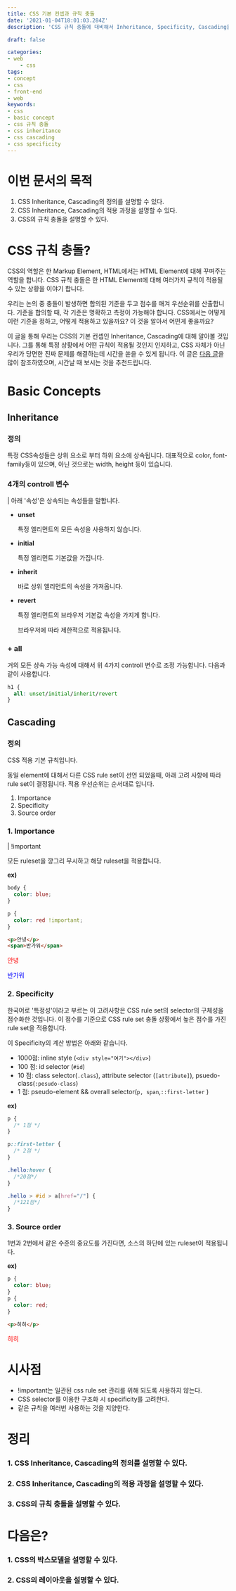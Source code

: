 ```yaml
---
title: CSS 기본 컨셉과 규칙 충돌
date: '2021-01-04T18:01:03.284Z'
description: 'CSS 규칙 충돌에 대비해서 Inheritance, Specificity, Cascading을 알아봅니다.'

draft: false

categories:
- web
    - css
tags:
- concept
- css
- front-end
- web
keywords:
- css
- basic concept
- css 규칙 충돌
- css inheritance
- css cascading
- css specificity
---
```


# 이번 문서의 목적
1. CSS Inheritance, Cascading의 정의를 설명할 수 있다.
1. CSS Inheritance, Cascading의 적용 과정을 설명할 수 있다.
1. CSS의 규칙 충돌을 설명할 수 있다.

# CSS 규칙 충돌?
CSS의 역할은 한 Markup Element, HTML에서는 HTML Element에 대해 꾸며주는 역할을 합니다. CSS 규칙 충돌은 한 HTML Element에 대해 여러가지 규칙이 적용될 수 있는 상황을 이야기 합니다.

우리는 논의 중 충돌이 발생하면 합의된 기준을 두고 점수를 매겨 우선순위를 산출합니다. 기준을 합의할 때, 각 기준은 명확하고 측정이 가능해야 합니다. CSS에서는 어떻게 이런 기준을 정하고, 어떻게 적용하고 있을까요? 이 것을 알아서 어떤게 좋을까요?

이 글을 통해 우리는 CSS의 기본 컨셉인 Inheritance, Cascading에 대해 알아볼 것입니다. 그를 통해 특정 상황에서 어떤 규칙이 적용될 것인지 인지하고, CSS 자체가 아닌 우리가 당면한 진짜 문제를 해결하는데 시간을 쏟을 수 있게 됩니다. 이 글은 [다음 글](https://developer.mozilla.org/en-US/docs/Learn/CSS/Building_blocks/Cascade_and_inheritance)을 많이 참조하였으며, 시간날 때 보시는 것을 추천드립니다.

# Basic Concepts
## Inheritance
### 정의
특정 CSS속성들은 상위 요소로 부터 하위 요소에 상속됩니다. 대표적으로 color, font-family등이 있으며, 아닌 것으로는 width, height 등이 있습니다.

### 4개의 controll 변수
| 아래 '속성'은 상속되는 속성들을 말합니다.

- **unset**

  특정 엘리먼트의 모든 속성을 사용하지 않습니다.

- **initial**

  특정 엘리먼트 기본값을 가집니다.

- **inherit**

  바로 상위 엘리먼트의 속성을 가져옵니다.

- **revert**

  특정 엘리먼트의 브라우저 기본값 속성을 가지게 합니다.

  브라우저에 따라 제한적으로 적용됩니다.

### + all
거의 모든 상속 가능 속성에 대해서 위 4가지 controll 변수로 조정 가능합니다. 다음과 같이 사용합니다.
```CSS
h1 {
  all: unset/initial/inherit/revert
}
```

## Cascading
### 정의
CSS 적용 기본 규칙입니다. 

동일 element에 대해서 다른 CSS rule set이 선언 되었을때, 아래 고려 사항에 따라 rule set이 결정됩니다. 적용 우선순위는 순서대로 입니다.

1. Importance 
2. Specificity 
3. Source order

### 1. Importance
| !important

모든 ruleset을 깡그리 무시하고 해당 ruleset을 적용합니다.

**ex)**
``` CSS
body {
  color: blue;
}

p {
  color: red !important;
}
```
```HTML
<p>안녕</p>
<span>반가워</span>
```

<p style="color: red;">안녕</p>
<span style="color: blue;">반가워</span>

### 2. Specificity
 한국어로 '특정성'이라고 부르는 이 고려사항은 CSS rule set의 selector의 구체성을 점수화한 것입니다. 이 점수를 기준으로 CSS rule set 충돌 상황에서 높은 점수를 가진 rule set을 적용합니다.

이 Specificity의 계산 방법은 아래와 같습니다.
- 1000점: inline style (`<div style="여기"></div>`)
- 100 점: id selector (`#id`)
- 10  점: class selector(`.class`), attribute selector (`[attribute]`), psuedo-class(`:pesudo-class`)
- 1   점: pseudo-element && overall selector(`p, span`,`::first-letter` )

**ex)**

```css
p {
  /* 1점 */
}

p::first-letter {
  /* 2점 */
}

.hello:hover {
  /*20점*/
}

.hello > #id > a[href="/"] {
  /*121점*/
}
```


### 3. Source order
1번과 2번에서 같은 수준의 중요도를 가진다면, 소스의 하단에 있는 ruleset이 적용됩니다.

**ex)**
```CSS
p {
  color: blue;
}
p {
  color: red;
}
```
```HTML
<p>히히</p>
```
<p style="color: red;">히히</p>


# 시사점
- !important는 일관된 css rule set 관리를 위해 되도록 사용하지 않는다.
- CSS selector를 이용한 구조화 시 specificity를 고려한다.
- 같은 규칙을 여러번 사용하는 것을 지양한다.

# 정리
### 1. CSS Inheritance, Cascading의 정의를 설명할 수 있다.
### 2. CSS Inheritance, Cascading의 적용 과정을 설명할 수 있다.
### 3. CSS의 규칙 충돌을 설명할 수 있다.

# 다음은?
### 1. CSS의 박스모델을 설명할 수 있다.
### 2. CSS의 레이아웃을 설명할 수 있다.